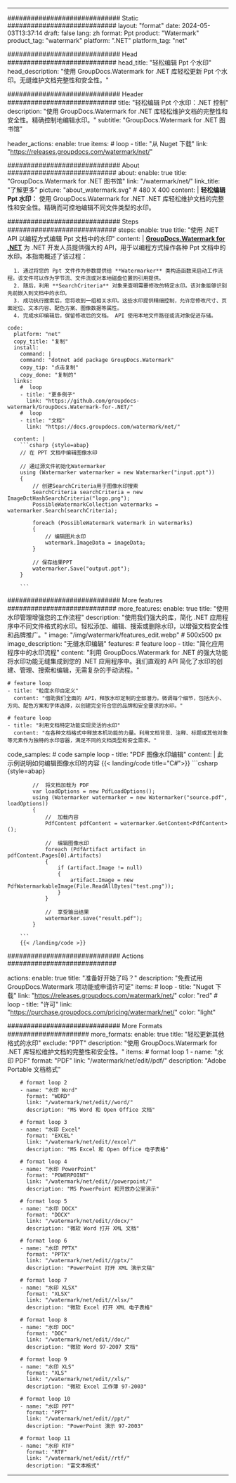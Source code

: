 
---
############################# Static ############################
layout: "format"
date:  2024-05-03T13:37:14
draft: false
lang: zh
format: Ppt
product: "Watermark"
product_tag: "watermark"
platform: ".NET"
platform_tag: "net"

############################# Head ############################
head_title: "轻松编辑 Ppt 个水印"
head_description: "使用 GroupDocs.Watermark for .NET 库轻松更新 Ppt 个水印。无缝维护文档完整性和安全性。"

############################# Header ############################
title: "轻松编辑 Ppt 个水印：.NET 控制" 
description: "使用 GroupDocs.Watermark for .NET 库轻松维护文档的完整性和安全性。精确控制地编辑水印。"
subtitle: "GroupDocs.Watermark for .NET 图书馆" 

header_actions:
  enable: true
  items:
    #  loop
    - title: "从 Nuget 下载"
      link: "https://releases.groupdocs.com/watermark/net/"
      
############################# About ############################
about:
    enable: true
    title: "GroupDocs.Watermark for .NET 图书馆"
    link: "/watermark/net/"
    link_title: "了解更多"
    picture: "about_watermark.svg" # 480 X 400
    content: |
       **轻松编辑 Ppt 水印：** 使用 GroupDocs.Watermark for .NET .NET 库轻松维护文档的完整性和安全性。精确而可控地编辑不同文件类型的水印。

############################# Steps ############################
steps:
    enable: true
    title: "使用 .NET API 以编程方式编辑 Ppt 文档中的水印"
    content: |
      **[GroupDocs.Watermark for .NET](https://products.groupdocs.com/watermark/net/)** 为 .NET 开发人员提供强大的 API，用于以编程方式操作各种 Ppt 文档中的水印。本指南概述了该过程：
      
      1. 通过将您的 Ppt 文件作为参数提供给 **Watermarker** 类构造函数来启动工作流程。该文件可以作为字节流、文件流或对本地磁盘位置的引用提供。
      2. 随后，利用 **SearchCriteria** 对象来查明需要修改的特定水印。该对象能够识别先前嵌入到文档中的水印。
      3. 成功执行搜索后，您将收到一组相关水印。这些水印提供精细控制，允许您修改尺寸、页面定位、文本内容、配色方案、图像数据等属性。
      4. 完成水印编辑后，保留修改后的文档。 API 使用本地文件路径或流对象促进存储。
   
    code:
      platform: "net"
      copy_title: "复制"
      install:
        command: |
        command: "dotnet add package GroupDocs.Watermark"
        copy_tip: "点击复制"
        copy_done: "复制的"
      links:
        #  loop
        - title: "更多例子"
          link: "https://github.com/groupdocs-watermark/GroupDocs.Watermark-for-.NET/"
        #  loop
        - title: "文档"
          link: "https://docs.groupdocs.com/watermark/net/"
          
      content: |
        ```csharp {style=abap}
        // 在 PPT 文档中编辑图像水印

        // 通过源文件初始化Watermarker
        using (Watermarker watermarker = new Watermarker("input.ppt"))
        {
            // 创建SearchCriteria用于图像水印搜索
            SearchCriteria searchCriteria = new ImageDctHashSearchCriteria("logo.png");
            PossibleWatermarkCollection watermarks = watermarker.Search(searchCriteria);

            foreach (PossibleWatermark watermark in watermarks)
            {
                // 编辑图片水印
                watermark.ImageData = imageData;
            }

            // 保存结果PPT
            watermarker.Save("output.ppt");
        }
        
        ```     

############################# More features ############################
more_features:
  enable: true
  title: "使用水印管理增强您的工作流程"
  description: "使用我们强大的库，简化 .NET 应用程序中不同文件格式的水印。轻松添加、编辑、搜索或删除水印，以增强文档安全性和品牌推广。"
  image: "/img/watermark/features_edit.webp" # 500x500 px
  image_description: "无缝水印编辑"
  features:
    # feature loop
    - title: "简化应用程序中的水印流程"
      content: "利用 GroupDocs.Watermark for .NET 的强大功能将水印功能无缝集成到您的 .NET 应用程序中。我们直观的 API 简化了水印的创建、管理、搜索和编辑，无需复杂的手动流程。"

    # feature loop
    - title: "粒度水印自定义"
      content: "借助我们全面的 API，释放水印定制的全部潜力。微调每个细节，包括大小、方向、配色方案和字体选择，以创建完全符合您的品牌和安全要求的水印。"

    # feature loop
    - title: "利用文档特定功能实现灵活的水印"
      content: "在各种文档格式中释放本机功能的力量。利用文档背景、注释、标题或其他对象等元素作为独特的水印容器，满足不同的文档类型和安全需求。"
      
  code_samples:
    # code sample loop
    - title: "PDF 图像水印编辑"
      content: |
        此示例说明如何编辑图像水印的内容
        {{< landing/code title="C#">}}
        ```csharp {style=abap}
        
            //  将文档加载为 PDF
            var loadOptions = new PdfLoadOptions();
            using (Watermarker watermarker = new Watermarker("source.pdf", loadOptions))
            {
                //  加载内容
                PdfContent pdfContent = watermarker.GetContent<PdfContent>();

                //  编辑图像水印
                foreach (PdfArtifact artifact in pdfContent.Pages[0].Artifacts)
                {
                    if (artifact.Image != null)
                    {
                        artifact.Image = new PdfWatermarkableImage(File.ReadAllBytes("test.png"));
                    }
                }

                //  享受输出结果
                watermarker.save("result.pdf");
            }

        ```
        {{< /landing/code >}}


############################# Actions ############################

actions:
  enable: true
  title: "准备好开始了吗？"
  description: "免费试用 GroupDocs.Watermark 项功能或申请许可证"
  items:
    #  loop
    - title: "Nuget 下载"
      link: "https://releases.groupdocs.com/watermark/net/"
      color: "red"
        #  loop
    - title: "许可"
      link: "https://purchase.groupdocs.com/pricing/watermark/net/"
      color: "light"


############################# More Formats #####################
more_formats:
    enable: true
    title: "轻松更新其他格式的水印"
    exclude: "PPT"
    description: "使用 GroupDocs.Watermark for .NET 库轻松维护文档的完整性和安全性。"
    items: 
        # format loop 1
        - name: "水印 PDF"
          format: "PDF"
          link: "/watermark/net/edit//pdf/"
          description: "Adobe Portable 文档格式"

        # format loop 2
        - name: "水印 Word"
          format: "WORD"
          link: "/watermark/net/edit//word/"
          description: "MS Word 和 Open Office 文档"
          
        # format loop 3
        - name: "水印 Excel"
          format: "EXCEL"
          link: "/watermark/net/edit//excel/"
          description: "MS Excel 和 Open Office 电子表格"

        # format loop 4
        - name: "水印 PowerPoint"
          format: "POWERPOINT"
          link: "/watermark/net/edit//powerpoint/"
          description: "MS PowerPoint 和开放办公室演示"

        # format loop 5
        - name: "水印 DOCX"
          format: "DOCX"
          link: "/watermark/net/edit//docx/"
          description: "微软 Word 打开 XML 文档"
          
        # format loop 6
        - name: "水印 PPTX"
          format: "PPTX"
          link: "/watermark/net/edit//pptx/"
          description: "PowerPoint 打开 XML 演示文稿"
          
        # format loop 7
        - name: "水印 XLSX"
          format: "XLSX"
          link: "/watermark/net/edit//xlsx/"
          description: "微软 Excel 打开 XML 电子表格"

        # format loop 8
        - name: "水印 DOC"
          format: "DOC"
          link: "/watermark/net/edit//doc/"
          description: "微软 Word 97-2007 文档"

        # format loop 9
        - name: "水印 XLS"
          format: "XLS"
          link: "/watermark/net/edit//xls/"
          description: "微软 Excel 工作簿 97-2003"

        # format loop 10
        - name: "水印 PPT"
          format: "PPT"
          link: "/watermark/net/edit//ppt/"
          description: "PowerPoint 演示 97-2003"

        # format loop 11
        - name: "水印 RTF"
          format: "RTF"
          link: "/watermark/net/edit//rtf/"
          description: "富文本格式"

---